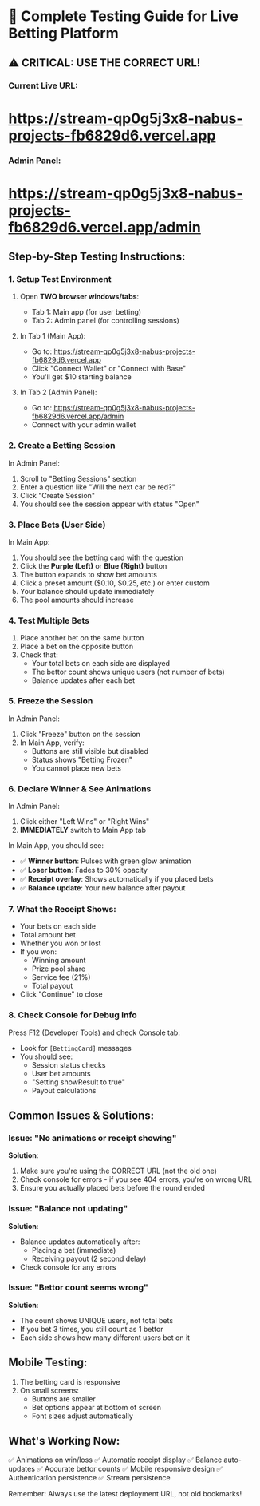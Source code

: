 # 🎯 Complete Testing Guide for Live Betting Platform

## ⚠️ CRITICAL: USE THE CORRECT URL!

### Current Live URL:
# https://stream-qp0g5j3x8-nabus-projects-fb6829d6.vercel.app

### Admin Panel:
# https://stream-qp0g5j3x8-nabus-projects-fb6829d6.vercel.app/admin

## Step-by-Step Testing Instructions:

### 1. Setup Test Environment
1. Open **TWO browser windows/tabs**:
   - Tab 1: Main app (for user betting)
   - Tab 2: Admin panel (for controlling sessions)

2. In Tab 1 (Main App):
   - Go to: https://stream-qp0g5j3x8-nabus-projects-fb6829d6.vercel.app
   - Click "Connect Wallet" or "Connect with Base"
   - You'll get $10 starting balance

3. In Tab 2 (Admin Panel):
   - Go to: https://stream-qp0g5j3x8-nabus-projects-fb6829d6.vercel.app/admin
   - Connect with your admin wallet

### 2. Create a Betting Session
In Admin Panel:
1. Scroll to "Betting Sessions" section
2. Enter a question like "Will the next car be red?"
3. Click "Create Session"
4. You should see the session appear with status "Open"

### 3. Place Bets (User Side)
In Main App:
1. You should see the betting card with the question
2. Click the **Purple (Left)** or **Blue (Right)** button
3. The button expands to show bet amounts
4. Click a preset amount ($0.10, $0.25, etc.) or enter custom
5. Your balance should update immediately
6. The pool amounts should increase

### 4. Test Multiple Bets
1. Place another bet on the same button
2. Place a bet on the opposite button
3. Check that:
   - Your total bets on each side are displayed
   - The bettor count shows unique users (not number of bets)
   - Balance updates after each bet

### 5. Freeze the Session
In Admin Panel:
1. Click "Freeze" button on the session
2. In Main App, verify:
   - Buttons are still visible but disabled
   - Status shows "Betting Frozen"
   - You cannot place new bets

### 6. Declare Winner & See Animations
In Admin Panel:
1. Click either "Left Wins" or "Right Wins"
2. **IMMEDIATELY** switch to Main App tab

In Main App, you should see:
- ✅ **Winner button**: Pulses with green glow animation
- ✅ **Loser button**: Fades to 30% opacity
- ✅ **Receipt overlay**: Shows automatically if you placed bets
- ✅ **Balance update**: Your new balance after payout

### 7. What the Receipt Shows:
- Your bets on each side
- Total amount bet
- Whether you won or lost
- If you won:
  - Winning amount
  - Prize pool share
  - Service fee (21%)
  - Total payout
- Click "Continue" to close

### 8. Check Console for Debug Info
Press F12 (Developer Tools) and check Console tab:
- Look for `[BettingCard]` messages
- You should see:
  - Session status checks
  - User bet amounts
  - "Setting showResult to true"
  - Payout calculations

## Common Issues & Solutions:

### Issue: "No animations or receipt showing"
**Solution**: 
1. Make sure you're using the CORRECT URL (not the old one)
2. Check console for errors - if you see 404 errors, you're on wrong URL
3. Ensure you actually placed bets before the round ended

### Issue: "Balance not updating"
**Solution**: 
- Balance updates automatically after:
  - Placing a bet (immediate)
  - Receiving payout (2 second delay)
- Check console for any errors

### Issue: "Bettor count seems wrong"
**Solution**: 
- The count shows UNIQUE users, not total bets
- If you bet 3 times, you still count as 1 bettor
- Each side shows how many different users bet on it

## Mobile Testing:
1. The betting card is responsive
2. On small screens:
   - Buttons are smaller
   - Bet options appear at bottom of screen
   - Font sizes adjust automatically

## What's Working Now:
✅ Animations on win/loss
✅ Automatic receipt display
✅ Balance auto-updates
✅ Accurate bettor counts
✅ Mobile responsive design
✅ Authentication persistence
✅ Stream persistence

Remember: Always use the latest deployment URL, not old bookmarks!
